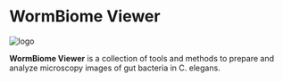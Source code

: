# WormBiome Viewer

![logo](https://github.com/jesshill/WormBiome-Viewer/assets/41451575/bb2781ae-c64d-411d-8c16-2a5ec020cef2)

**WormBiome Viewer** is a collection of tools and methods to prepare and analyze microscopy images of gut bacteria in C. elegans. 
